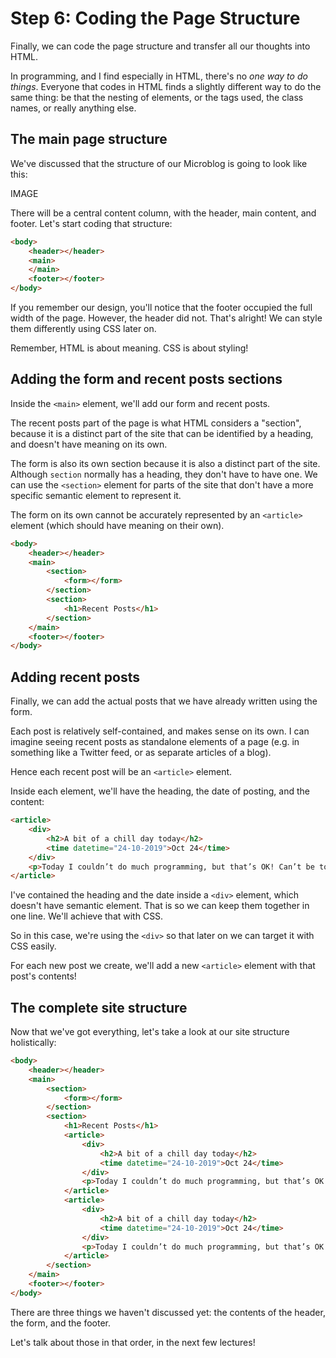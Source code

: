 # Step 6: Coding the Page Structure

Finally, we can code the page structure and transfer all our thoughts into HTML.

In programming, and I find especially in HTML, there's no _one way to do things_. Everyone that codes in HTML finds a slightly different way to do the same thing: be that the nesting of elements, or the tags used, the class names, or really anything else.

## The main page structure

We've discussed that the structure of our Microblog is going to look like this:

IMAGE

There will be a central content column, with the header, main content, and footer. Let's start coding that structure:

```html
<body>
    <header></header>
    <main>
    </main>
    <footer></footer>
</body>
```

If you remember our design, you'll notice that the footer occupied the full width of the page. However, the header did not. That's alright! We can style them differently using CSS later on.

Remember, HTML is about meaning. CSS is about styling!

## Adding the form and recent posts sections

Inside the `<main>` element, we'll add our form and recent posts.

The recent posts part of the page is what HTML considers a "section", because it is a distinct part of the site that can be identified by a heading, and doesn't have meaning on its own.

The form is also its own section because it is also a distinct part of the site. Although `section` normally has a heading, they don't have to have one. We can use the `<section>` element for parts of the site that don't have a more specific semantic element to represent it.

The form on its own cannot be accurately represented by an `<article>` element (which should have meaning on their own).

```html
<body>
    <header></header>
    <main>
        <section>
            <form></form>
        </section>
        <section>
            <h1>Recent Posts</h1>
        </section>
    </main>
    <footer></footer>
</body>
```

## Adding recent posts

Finally, we can add the actual posts that we have already written using the form.

Each post is relatively self-contained, and makes sense on its own. I can imagine seeing recent posts as standalone elements of a page (e.g. in something like a Twitter feed, or as separate articles of a blog).

Hence each recent post will be an `<article>` element.

Inside each element, we'll have the heading, the date of posting, and the content:

```html
<article>
    <div>
        <h2>A bit of a chill day today</h2>
        <time datetime="24-10-2019">Oct 24</time>
    </div>
    <p>Today I couldn’t do much programming, but that’s OK! Can’t be too awesome every day now!</p>
</article>
```

I've contained the heading and the date inside a `<div>` element, which doesn't have semantic element. That is so we can keep them together in one line. We'll achieve that with CSS.

So in this case, we're using the `<div>` so that later on we can target it with CSS easily.

For each new post we create, we'll add a new `<article>` element with that post's contents!

## The complete site structure

Now that we've got everything, let's take a look at our site structure holistically:

```html
<body>
    <header></header>
    <main>
        <section>
            <form></form>
        </section>
        <section>
            <h1>Recent Posts</h1>
            <article>
                <div>
                    <h2>A bit of a chill day today</h2>
                    <time datetime="24-10-2019">Oct 24</time>
                </div>
                <p>Today I couldn’t do much programming, but that’s OK! Can’t be too awesome every day now!</p>
            </article>
            <article>
                <div>
                    <h2>A bit of a chill day today</h2>
                    <time datetime="24-10-2019">Oct 24</time>
                </div>
                <p>Today I couldn’t do much programming, but that’s OK! Can’t be too awesome every day now!</p>
            </article>
        </section>
    </main>
    <footer></footer>
</body>
```

There are three things we haven't discussed yet: the contents of the header, the form, and the footer.

Let's talk about those in that order, in the next few lectures!